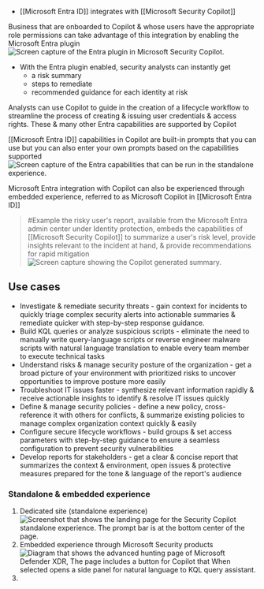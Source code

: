 - [[Microsoft Entra ID]] integrates with [[Microsoft Security Copilot]]

Business that are onboarded to Copilot & whose users have the appropriate role permissions can take advantage of this integration by enabling the Microsoft Entra plugin
![Screen capture of the Entra plugin in Microsoft Security Copilot.](https://learn.microsoft.com/en-us/training/wwl-sci/describe-identity-protection-governance-capabilities/media/entra-plugin.png)
- With the Entra plugin enabled, security analysts can instantly get 
	- a risk summary
	- steps to remediate
	- recommended guidance for each identity at risk

Analysts can use Copilot to guide in the creation of a lifecycle workflow to streamline the process of creating & issuing user credentials & access rights. These & many other Entra capabilities are supported by Copilot

[[Microsoft Entra ID]] capabilities in Copilot are built-in prompts that you can use but you can also enter your own prompts based on the capabilities supported![Screen capture of the Entra capabilities that can be run in the standalone experience.](https://learn.microsoft.com/en-us/training/wwl-sci/describe-identity-protection-governance-capabilities/media/entra-skills.png)

Microsoft Entra integration with Copilot can also be experienced through embedded experience, referred to as Microsoft Copilot in [[Microsoft Entra ID]]

> #Example the risky user's report, available from the Microsoft Entra admin center under Identity protection, embeds the capabilities of [[Microsoft Security Copilot]] to summarize a user's risk level, provide insights relevant to the incident at hand, & provide recommendations for rapid mitigation
![Screen capture showing the Copilot generated summary.](https://learn.microsoft.com/en-us/training/wwl-sci/describe-identity-protection-governance-capabilities/media/entra-risky-users-summarize-v2.png)
## Use cases
- Investigate & remediate security threats - gain context for incidents to quickly triage complex security alerts into actionable summaries & remediate quicker with step-by-step response guidance.
- Build KQL queries or analyze suspicious scripts - eliminate the need to manually write query-language scripts or reverse engineer malware scripts with natural language translation to enable every team member to execute technical tasks
- Understand risks & manage security posture of the organization - get a broad picture of your environment with prioritized risks to uncover opportunities to improve posture more easily
- Troubleshoot IT issues faster - synthesize relevant information rapidly & receive actionable insights to identify & resolve IT issues quickly
- Define & manage security policies - define a new policy, cross-reference it with others for conflicts, & summarize existing policies to manage complex organization context quickly & easily
- Configure secure lifecycle workflows - build groups & set access parameters with step-by-step guidance to ensure a seamless configuration to prevent security vulnerabilities
- Develop reports for stakeholders - get a clear & concise report that summarizes the context & environment, open issues & protective measures prepared for the tone & language of the report's audience
### Standalone & embedded experience
1. Dedicated site (standalone experience)![Screenshot that shows the landing page for the Security Copilot standalone experience. The prompt bar is at the bottom center of the page.](https://learn.microsoft.com/en-us/training/wwl-sci/security-copilot-getting-started/media/copilot-landing-page-prompt-bar.png)
2. Embedded experience through Microsoft Security products![Diagram that shows the advanced hunting page of Microsoft Defender XDR, The page includes a button for Copilot that When selected opens a side panel for natural language to KQL query assistant.](https://learn.microsoft.com/en-us/training/wwl-sci/security-copilot-getting-started/media/security-copilot-embedded-m365-xdr-v3.png)
3. 